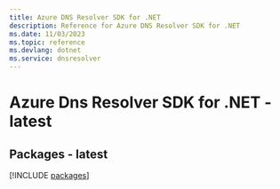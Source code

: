 ```yaml
---
title: Azure DNS Resolver SDK for .NET
description: Reference for Azure DNS Resolver SDK for .NET
ms.date: 11/03/2023
ms.topic: reference
ms.devlang: dotnet
ms.service: dnsresolver
---
```

# Azure Dns Resolver SDK for .NET - latest
## Packages - latest
[!INCLUDE [packages](dns-resolver-index.md)]